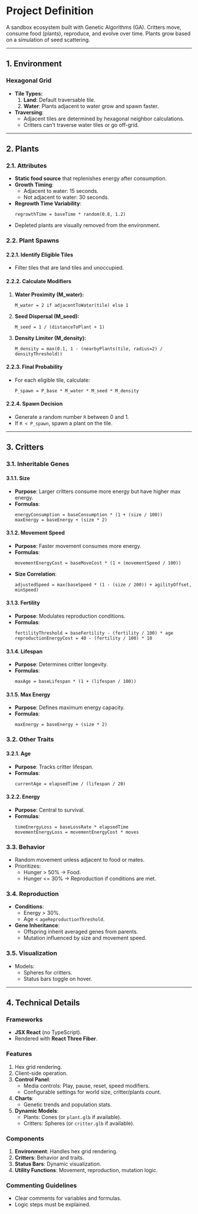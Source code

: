 # Project Definition
A sandbox ecosystem built with Genetic Algorithms (GA). Critters move, consume food (plants), reproduce, and evolve over time. Plants grow based on a simulation of seed scattering.

---

## 1. Environment

### Hexagonal Grid
- **Tile Types:**
  1. **Land**: Default traversable tile.
  2. **Water**: Plants adjacent to water grow and spawn faster.
- **Traversing**:
  - Adjacent tiles are determined by hexagonal neighbor calculations.
  - Critters can't traverse water tiles or go off-grid.

---

## 2. Plants

### 2.1. Attributes
- **Static food source** that replenishes energy after consumption.
- **Growth Timing**:
  - Adjacent to water: 15 seconds.
  - Not adjacent to water: 30 seconds.
- **Regrowth Time Variability**:
  ```
  regrowthTime = baseTime * random(0.8, 1.2)
  ```
- Depleted plants are visually removed from the environment.

### 2.2. Plant Spawns

#### 2.2.1. Identify Eligible Tiles
- Filter tiles that are land tiles and unoccupied.

#### 2.2.2. Calculate Modifiers
1. **Water Proximity (M_water):**
   ```
   M_water = 2 if adjacentToWater(tile) else 1
   ```
2. **Seed Dispersal (M_seed):**
   ```
   M_seed = 1 / (distanceToPlant + 1)
   ```
3. **Density Limiter (M_density):**
   ```
   M_density = max(0.1, 1 - (nearbyPlants(tile, radius=2) / densityThreshold))
   ```

#### 2.2.3. Final Probability
- For each eligible tile, calculate:
  ```
  P_spawn = P_base * M_water * M_seed * M_density
  ```

#### 2.2.4. Spawn Decision
- Generate a random number `R` between 0 and 1.
- If `R < P_spawn`, spawn a plant on the tile.

---

## 3. Critters

### 3.1. Inheritable Genes

#### 3.1.1. Size
- **Purpose**: Larger critters consume more energy but have higher max energy.
- **Formulas**:
  ```
  energyConsumption = baseConsumption * (1 + (size / 100))
  maxEnergy = baseEnergy + (size * 2)
  ```

#### 3.1.2. Movement Speed
- **Purpose**: Faster movement consumes more energy.
- **Formulas**:
  ```
  movementEnergyCost = baseMoveCost * (1 + (movementSpeed / 100))
  ```
- **Size Correlation**:
  ```
  adjustedSpeed = max(baseSpeed * (1 - (size / 200)) + agilityOffset, minSpeed)
  ```

#### 3.1.3. Fertility
- **Purpose**: Modulates reproduction conditions.
- **Formulas**:
  ```
  fertilityThreshold = baseFertility - (fertility / 100) * age
  reproductionEnergyCost = 40 - (fertility / 100) * 10
  ```

#### 3.1.4. Lifespan
- **Purpose**: Determines critter longevity.
- **Formulas**:
  ```
  maxAge = baseLifespan * (1 + (lifespan / 100))
  ```

#### 3.1.5. Max Energy
- **Purpose**: Defines maximum energy capacity.
- **Formulas**:
  ```
  maxEnergy = baseEnergy + (size * 2)
  ```

### 3.2. Other Traits

#### 3.2.1. Age
- **Purpose**: Tracks critter lifespan.
- **Formulas**:
  ```
  currentAge = elapsedTime / (lifespan / 20)
  ```

#### 3.2.2. Energy
- **Purpose**: Central to survival.
- **Formulas**:
  ```
  timeEnergyLoss = baseLossRate * elapsedTime
  movementEnergyLoss = movementEnergyCost * moves
  ```

### 3.3. Behavior
- Random movement unless adjacent to food or mates.
- Prioritizes:
  - Hunger > 50% → Food.
  - Hunger <= 30% → Reproduction if conditions are met.

### 3.4. Reproduction
- **Conditions**:
  - Energy > 30%.
  - Age < `ageReproductionThreshold`.
- **Gene Inheritance**:
  - Offspring inherit averaged genes from parents.
  - Mutation influenced by size and movement speed.

### 3.5. Visualization
- Models:
  - Spheres for critters.
  - Status bars toggle on hover.

---

## 4. Technical Details

### Frameworks
- **JSX React** (no TypeScript).
- Rendered with **React Three Fiber**.

### Features
1. Hex grid rendering.
2. Client-side operation.
3. **Control Panel**:
   - Media controls: Play, pause, reset, speed modifiers.
   - Configurable settings for world size, critter/plants count.
4. **Charts**:
   - Genetic trends and population stats.
5. **Dynamic Models**:
   - Plants: Cones (or `plant.glb` if available).
   - Critters: Spheres (or `critter.glb` if available).

### Components
1. **Environment**: Handles hex grid rendering.
2. **Critters**: Behavior and traits.
3. **Status Bars**: Dynamic visualization.
4. **Utility Functions**: Movement, reproduction, mutation logic.

### Commenting Guidelines
- Clear comments for variables and formulas.
- Logic steps must be explained.